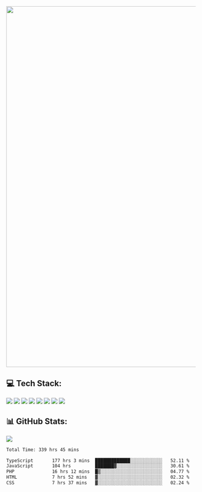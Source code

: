 <img style='width: 100vw' src='./hcampos_gradient.png'>

## 💻 Tech Stack:

![](https://img.shields.io/badge/next%20js-000000?style=for-the-badge&logo=nextdotjs&logoColor=white) ![](https://img.shields.io/badge/Tailwind_CSS-38B2AC?style=for-the-badge&logo=tailwind-css&logoColor=white) ![](https://img.shields.io/badge/React_Query-FF4154?style=for-the-badge&logo=React_Query&logoColor=white) ![](https://img.shields.io/badge/React-20232A?style=for-the-badge&logo=react&logoColor=61DAFB) ![](https://img.shields.io/badge/TypeScript-007ACC?style=for-the-badge&logo=typescript&logoColor=white) ![](https://img.shields.io/badge/JavaScript-323330?style=for-the-badge&logo=javascript&logoColor=F7DF1E) ![](https://img.shields.io/badge/Prisma-3982CE?style=for-the-badge&logo=Prisma&logoColor=white) ![](https://img.shields.io/badge/Supabase-181818?style=for-the-badge&logo=supabase&logoColor=white)

## 📊 GitHub Stats:

![](https://github-readme-stats.vercel.app/api?username=Sakoutecher&show_icons=true&count_private=true&&bg_color=70,11998e,38ef7d&title_color=fff&text_color=fff&icon_color=fff&hide_border=true)<br/>

<!--START_SECTION:waka-->

```txt
Total Time: 339 hrs 45 mins

TypeScript       177 hrs 3 mins  █████████████░░░░░░░░░░░░   52.11 %
JavaScript       104 hrs         ███████▓░░░░░░░░░░░░░░░░░   30.61 %
PHP              16 hrs 12 mins  █▒░░░░░░░░░░░░░░░░░░░░░░░   04.77 %
HTML             7 hrs 52 mins   ▓░░░░░░░░░░░░░░░░░░░░░░░░   02.32 %
CSS              7 hrs 37 mins   ▓░░░░░░░░░░░░░░░░░░░░░░░░   02.24 %
```

<!--END_SECTION:waka-->
